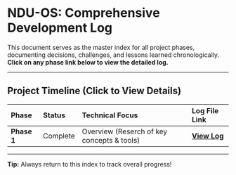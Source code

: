 # NDU-OS: Comprehensive Development Log

This document serves as the master index for all project phases, documenting decisions, challenges, and lessons learned chronologically. **Click on any phase link below to view the detailed log.**

---

## Project Timeline (Click to View Details)

| Phase | Status | Technical Focus | Log File Link |
| :--- | :--- | :--- | :--- |
| **Phase 1** | Complete | Overview (Reserch of key concepts & tools) | **[View Log](Phase-1-overview.md)** |


---

**Tip:** Always return to this index to track overall progress!
